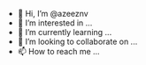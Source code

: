 - 👋 Hi, I’m @azeeznv
- 👀 I’m interested in ...
- 🌱 I’m currently learning ...
- 💞️ I’m looking to collaborate on ...
- 📫 How to reach me ...

<!---
azeeznv/azeeznv is a ✨ special ✨ repository because its `README.md` (this file) appears on your GitHub profile.
You can click the Preview link to take a look at your changes.
--->
